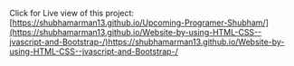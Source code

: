 Click for Live view of this project: [https://shubhamarman13.github.io/Upcoming-Programer-Shubham/](https://shubhamarman13.github.io/Website-by-using-HTML-CSS--jvascript-and-Bootstrap-/)https://shubhamarman13.github.io/Website-by-using-HTML-CSS--jvascript-and-Bootstrap-/
